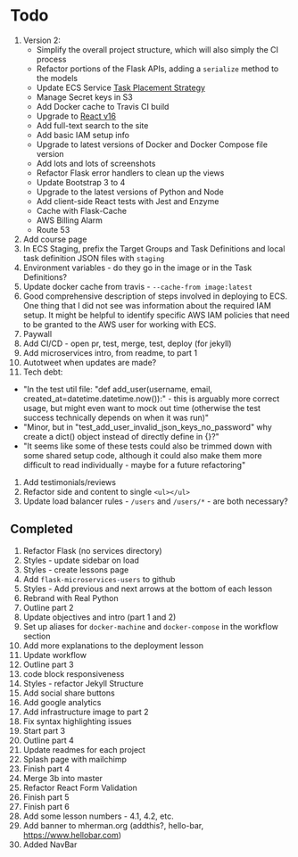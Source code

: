 # Todo

1. Version 2:
    - Simplify the overall project structure, which will also simply the CI process
    - Refactor portions of the Flask APIs, adding a `serialize` method to the models
    - Update ECS Service [Task Placement Strategy](http://docs.aws.amazon.com/AmazonECS/latest/developerguide/task-placement-strategies.html)
    - Manage Secret keys in S3
    - Add Docker cache to Travis CI build
    - Upgrade to [React v16](https://reactjs.org/blog/2017/09/26/react-v16.0.html)
    - Add full-text search to the site
    - Add basic IAM setup info
    - Upgrade to latest versions of Docker and Docker Compose file version
    - Add lots and lots of screenshots
    - Refactor Flask error handlers to clean up the views
    - Update Bootstrap 3 to 4
    - Upgrade to the latest versions of Python and Node
    - Add client-side React tests with Jest and Enzyme
    - Cache with Flask-Cache
    - AWS Billing Alarm
    - Route 53
1. Add course page
1. In ECS Staging, prefix the Target Groups and Task Definitions and local task definition JSON files with `staging`
1. Environment variables - do they go in the image or in the Task Definitions?
1. Update docker cache from travis - `--cache-from image:latest`
1. Good comprehensive description of steps involved in deploying to ECS.
One thing that I did not see was information about the required IAM setup. It might be helpful to identify specific AWS IAM policies that need to be granted to the AWS user for working with ECS.
1. Paywall
1. Add CI/CD - open pr, test, merge, test, deploy (for jekyll)
1. Add microservices intro, from readme, to part 1
1. Autotweet when updates are made?
1. Tech debt:
  - "In the test util file: "def add_user(username, email, created_at=datetime.datetime.now()):" - this is arguably more correct usage, but might even want to mock out time (otherwise the test success technically depends on when it was run)"
  - "Minor, but in "test_add_user_invalid_json_keys_no_password" why create a dict() object instead of directly define in {}?"
  - "It seems like some of these tests could also be trimmed down with some shared setup code, although it could also make them more difficult to read individually - maybe for a future refactoring"
1. Add testimonials/reviews
1. Refactor side and content to single `<ul></ul>`
1. Update load balancer rules - `/users` and `/users/*` - are both necessary?

## Completed

1. Refactor Flask (no services directory)
1. Styles - update sidebar on load
1. Styles - create lessons page
1. Add `flask-microservices-users` to github
1. Styles - Add previous and next arrows at the bottom of each lesson
1. Rebrand with Real Python
1. Outline part 2
1. Update objectives and intro (part 1 and 2)
1. Set up aliases for `docker-machine` and `docker-compose` in the workflow section
1. Add more explanations to the deployment lesson
1. Update workflow
1. Outline part 3
1. code block responsiveness
1. Styles - refactor Jekyll Structure
1. Add social share buttons
1. Add google analytics
1. Add infrastructure image to part 2
1. Fix syntax highlighting issues
1. Start part 3
1. Outline part 4
1. Update readmes for each project
1. Splash page with mailchimp
1. Finish part 4
1. Merge 3b into master
1. Refactor React Form Validation
1. Finish part 5
1. Finish part 6
1. Add some lesson numbers - 4.1, 4.2, etc.
1. Add banner to mherman.org (addthis?, hello-bar, https://www.hellobar.com)
1. Added NavBar

